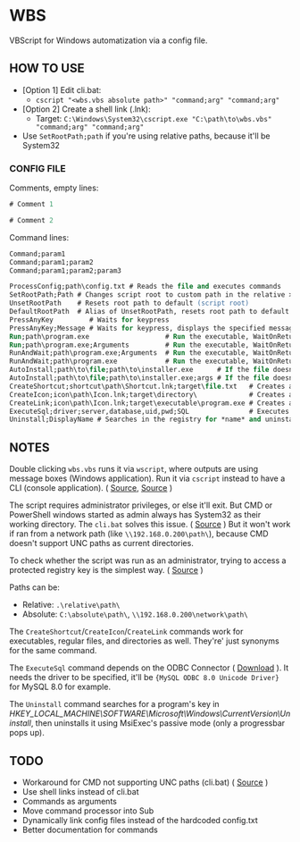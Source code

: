 # WBS

VBScript for Windows automatization via a config file.

## HOW TO USE

* [Option 1] Edit cli.bat:
  * `cscript "<wbs.vbs absolute path>" "command;arg" "command;arg"`
* [Option 2] Create a shell link (.lnk):
  * Target: `C:\Windows\System32\cscript.exe "C:\path\to\wbs.vbs" "command;arg" "command;arg"`
* Use `SetRootPath;path` if you're using relative paths, because it'll be System32

### CONFIG FILE

Comments, empty lines:

```ps
# Comment 1

# Comment 2
```

Command lines:

```ps
Command;param1
Command;param1;param2
Command;param1;param2;param3
```

```ps
ProcessConfig;path\config.txt # Reads the file and executes commands
SetRootPath;Path # Changes script root to custom path in the relative > absolute path converter
UnsetRootPath    # Resets root path to default (script root)
DefaultRootPath  # Alias of UnsetRootPath, resets root path to default (script root)
PressAnyKey         # Waits for keypress
PressAnyKey;Message # Waits for keypress, displays the specified message
Run;path\program.exe                   # Run the executable, WaitOnReturn = False
Run;path\program.exe;Arguments         # Run the executable, WaitOnReturn = False
RunAndWait;path\program.exe;Arguments  # Run the executable, WaitOnReturn = True
RunAndWait;path\program.exe            # Run the executable, WaitOnReturn = True
AutoInstall;path\to\file;path\to\installer.exe      # If the file doesn't exist, runs the installer
AutoInstall;path\to\file;path\to\installer.exe;args # If the file doesn't exist, runs the installer
CreateShortcut;shortcut\path\Shortcut.lnk;target\file.txt   # Creates a shortcut
CreateIcon;icon\path\Icon.lnk;target\directory\             # Creates a shortcut
CreateLink;icon\path\Icon.lnk;target\executable\program.exe # Creates a shortcut
ExecuteSql;driver;server,database,uid,pwd;SQL               # Executes SQL
Uninstall;DisplayName # Searches in the registry for *name* and uninstalls every occurrence
```

## NOTES

Double clicking `wbs.vbs` runs it via `wscript`, where outputs are using message boxes (Windows application). Run it via `cscript` instead to have a CLI (console application). ( [Source](https://stackoverflow.com/a/9062764), [Source](http://scripts.dragon-it.co.uk/scripts.nsf/MainFrame?OpenFrameSet&Frame=East&Src=%2Fscripts.nsf%2Fdocs%2Fvbscript-writing-to-stdout-stderr!OpenDocument%26AutoFramed) )

The script requires administrator privileges, or else it'll exit. But CMD or PowerShell windows started as admin always has System32 as their working directory. The `cli.bat` solves this issue. ( [Source](https://stackoverflow.com/a/30256894) ) But it won't work if ran from a network path (like `\\192.168.0.200\path\`), because CMD doesn't support UNC paths as current directories.

To check whether the script was run as an administrator, trying to access a protected registry key is the simplest way. ( [Source](https://stackoverflow.com/a/45069476) )

Paths can be:

* Relative: `.\relative\path\`
* Absolute: `C:\absolute\path\`, `\\192.168.0.200\network\path\`

The `CreateShortcut`/`CreateIcon`/`CreateLink` commands work for executables, regular files, and directories as well. They're' just synonyms for the same command.

The `ExecuteSql` command depends on the ODBC Connector ( [Download](https://dev.mysql.com/downloads/connector/odbc/) ). It needs the driver to be specified, it'll be `{MySQL ODBC 8.0 Unicode Driver}` for MySQL 8.0 for example.

The `Uninstall` command searches for a program's key in *HKEY_LOCAL_MACHINE\SOFTWARE\Microsoft\Windows\CurrentVersion\Uninstall*, then uninstalls it using MsiExec's passive mode (only a progressbar pops up).

## TODO

* Workaround for CMD not supporting UNC paths (cli.bat) ( [Source](https://superuser.com/questions/282963/browse-an-unc-path-using-windows-cmd-without-mapping-it-to-a-network-drive) )
* Use shell links instead of cli.bat
* Commands as arguments
* Move command processor into Sub
* Dynamically link config files instead of the hardcoded config.txt
* Better documentation for commands
